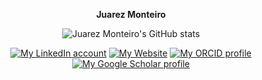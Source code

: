 <p align="center">
  <b>Juarez Monteiro</b> <br />
</p>

<p align="center">
  <img src="https://github-readme-stats.vercel.app/api?username=jrzmnt&theme=synthwave&show_icons=true" alt="Juarez Monteiro's GitHub stats" />
</p>

<p align="center">
  <a href="https://linkedin.com/in/juarez-monteiro/"><img src="https://img.shields.io/badge/LinkedIn-0077B5?style=for-the-badge&logo=linkedin&logoColor=white" alt="My LinkedIn account" /></a>
  <!--<a href="https://github.com/jrzmnt"><img src="https://img.shields.io/badge/GitHub-100000?style=for-the-badge&logo=github&logoColor=white" alt="My Github account- you're already here" /></a> -->
  <!--<a href="https://twitter.com/anibalsolon"><img src="https://img.shields.io/badge/Twitter-1DA1F2?style=for-the-badge&logo=twitter&logoColor=white" alt="My Twitter account" /></a>-->
  <!--<a href="https://instagram.com/juarezzzmonteiro"><img src="https://img.shields.io/badge/Instagram-E4405F?style=for-the-badge&logo=instagram&logoColor=white" alt="My Instagram account" /></a><br />-->
  <a href="https://jrzmnt.github.io"><img src="https://img.shields.io/badge/website-39424b?style=for-the-badge&logo=About.me&logoColor=white" alt="My Website" /></a>
  <a href="https://orcid.org/0000-0002-8831-5343"><img src="https://img.shields.io/badge/ORCID-a6ce39?style=for-the-badge&logo=ORCID&logoColor=white" alt="My ORCID profile" /></a>
  <a href="https://scholar.google.com.br/citations?user=LVhKmIIAAAAJ"><img src="https://img.shields.io/badge/Scholar-4285f4?style=for-the-badge&logo=Google%20Scholar&logoColor=white" alt="My Google Scholar profile" /></a>
</p>
